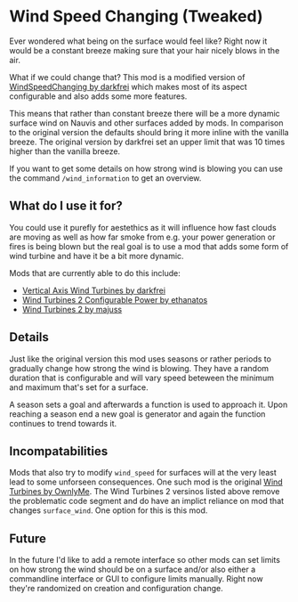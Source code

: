 # Wind Speed Changing (Tweaked) #

Ever wondered what being on the surface would feel like? Right now it would be a constant breeze making sure that your hair nicely blows in the air.

What if we could change that? This mod is a modified version of [WindSpeedChanging by darkfrei](https://mods.factorio.com/mod/WindSpeedChanging) which makes most of its aspect configurable and also adds some more features.

This means that rather than constant breeze there will be a more dynamic surface wind on Nauvis and other surfaces added by mods. In comparison to the original version the defaults should bring it more inline with the vanilla breeze. The original version by darkfrei set an upper limit that was 10 times higher than the vanilla breeze.

If you want to get some details on how strong wind is blowing you can use the command `/wind_information` to get an overview.

## What do I use it for? ###

You could use it purefly for aestethics as it will influence how fast clouds are moving as well as how far smoke from e.g. your power generation or fires is being blown but the real goal is to use a mod that adds some form of wind turbine and have it be a bit more dynamic.

Mods that are currently able to do this include:

- [Vertical Axis Wind Turbines by darkfrei](https://mods.factorio.com/mod/VerticalAxisWindTurbines)
- [Wind Turbines 2 Configurable Power by ethanatos](https://mods.factorio.com/mod/windturbines-2-configurable-power)
- [Wind Turbines 2 by majuss](https://mods.factorio.com/mod/windturbines-2)

## Details ##

Just like the original version this mod uses seasons or rather periods to gradually change how strong the wind is blowing. They have a random duration that is configurable and will vary speed beteween the minimum and maximum that's set for a surface.

A season sets a goal and afterwards a function is used to approach it. Upon reaching a season end a new goal is generator and again the function continues to trend towards it.

## Incompatabilities ##

Mods that also try to modify `wind_speed` for surfaces will at the very least lead to some unforseen consequences. One such mod is the original [Wind Turbines by OwnlyMe](https://mods.factorio.com/mod/windturbines). The Wind Turbines 2 versinos listed above remove the problematic code segment and do have an implict reliance on mod that changes `surface_wind`. One option for this is this mod.

## Future ##

In the future I'd like to add a remote interface so other mods can set limits on how strong the wind should be on a surface and/or also either a commandline interface or GUI to configure limits manually. Right now they're randomized on creation and configuration change.